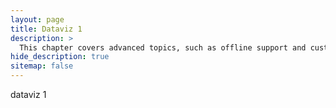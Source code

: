```yaml
---
layout: page
title: Dataviz 1
description: >
  This chapter covers advanced topics, such as offline support and custom JS builds. Codings skills are recommended.
hide_description: true
sitemap: false
---
```


dataviz 1
